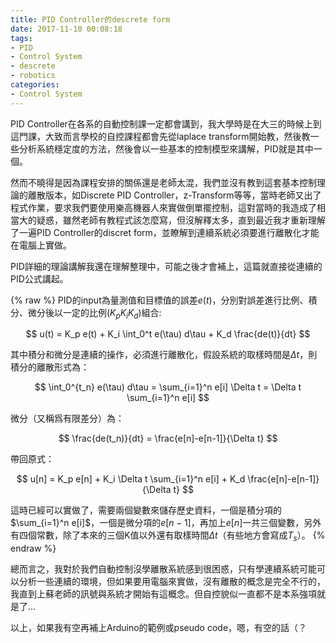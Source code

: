 ```yaml
---
title: PID Controller的descrete form
date: 2017-11-10 00:08:18
tags:
- PID
- Control System
- descrete
- robotics
categories:
- Control System
---
```


PID Controller在各系的自動控制課一定都會講到，我大學時是在大三的時候上到這門課，大致而言學校的自控課程都會先從laplace transform開始教，然後教一些分析系統穩定度的方法，然後會以一些基本的控制模型來講解，PID就是其中一個。

然而不曉得是因為課程安排的關係還是老師太混，我們並沒有教到這套基本控制理論的離散版本，如Discrete PID Controller，z-Transform等等，當時老師又出了程式作業，要求我們要使用樂高機器人來實做倒單擺控制，這對當時的我造成了相當大的疑惑，雖然老師有教程式該怎麼寫，但沒解釋太多，直到最近我才重新理解了一遍PID Controller的discret form，並瞭解到連續系統必須要進行離散化才能在電腦上實做。

PID詳細的理論講解我還在理解整理中，可能之後才會補上，這篇就直接從連續的PID公式講起。

{% raw %}
PID的input為量測值和目標值的誤差$e(t)$，分別對誤差進行比例、積分、微分後以一定的比例($K_p K_i K_d$)組合:

$$
u(t) = K_p e(t) + K_i \int_0^t e(\tau) d\tau + K_d \frac{de(t)}{dt}
$$

其中積分和微分是連續的操作，必須進行離散化，假設系統的取樣時間是$\Delta t$，則積分的離散形式為：

$$
\int_0^{t_n} e(\tau) d\tau = \sum_{i=1}^n e[i] \Delta t = \Delta t \sum_{i=1}^n e[i]
$$

微分（又稱爲有限差分）為：

$$
\frac{de(t_n)}{dt} = \frac{e[n]-e[n-1]}{\Delta t}
$$

帶回原式：

$$
u[n] = K_p e[n] + K_i \Delta t \sum_{i=1}^n e[i] + K_d \frac{e[n]-e[n-1]}{\Delta t}
$$

這時已經可以實做了，需要兩個變數來儲存歷史資料，一個是積分項的$\sum_{i=1}^n e[i]$，一個是微分項的$e[n-1]$，再加上$e[n]$一共三個變數，另外有四個常數，除了本來的三個K值以外還有取樣時間$\Delta t$（有些地方會寫成$T_s$）。
{% endraw %}

總而言之，我對於我們自動控制沒學離散系統感到很困惑，只有學連續系統可能可以分析一些連續的環境，但如果要用電腦來實做，沒有離散的概念是完全不行的，我直到上蘇老師的訊號與系統才開始有這概念。但自控貌似一直都不是本系強項就是了...

以上，如果我有空再補上Arduino的範例或pseudo code，嗯，有空的話（？
